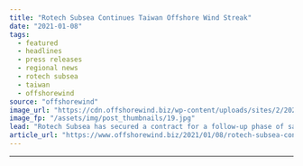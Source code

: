 ```yaml
---
title: "Rotech Subsea Continues Taiwan Offshore Wind Streak"
date: "2021-01-08"
tags: 
  - featured
  - headlines
  - press releases
  - regional news
  - rotech subsea
  - taiwan
  - offshorewind
source: "offshorewind"
image_url: "https://cdn.offshorewind.biz/wp-content/uploads/sites/2/2021/01/07153003/rotech.jpg"
image_fp: "/assets/img/post_thumbnails/19.jpg"
lead: "Rotech Subsea has secured a contract for a follow-up phase of sand wave clearance"
article_url: "https://www.offshorewind.biz/2021/01/08/rotech-subsea-continues-taiwan-offshore-wind-streak/"
---
```


---
